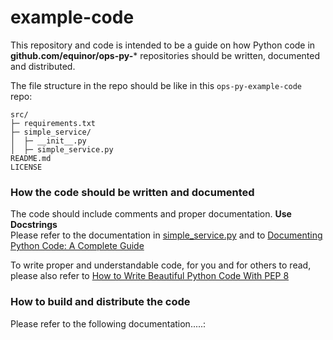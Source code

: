 # example-code

This repository and code is intended to be a guide on how Python code in **github.com/equinor/ops-py-*** repositories should be written, documented and distributed.

The file structure in the repo should be like in this `ops-py-example-code` repo:
```
src/
├─ requirements.txt
├─ simple_service/
│  ├─ __init__.py
│  ├─ simple_service.py
README.md
LICENSE
```

### How the code should be written and documented
The code should include comments and proper documentation. **Use Docstrings**   
Please refer to the documentation in [simple_service.py](src%2Fsimple_service%2Fsimple_service.py)
and to [Documenting Python Code: A Complete Guide](https://realpython.com/documenting-python-code)

To write proper and understandable code, for you and for others to read, please also refer to [How to Write Beautiful Python Code With PEP 8](https://realpython.com/python-pep8/)

### How to build and distribute the code
Please refer to the following documentation.....:
